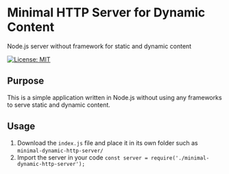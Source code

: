 # Minimal HTTP Server for Dynamic Content
Node.js server without framework for static and dynamic content

[![License: MIT](https://img.shields.io/badge/License-MIT-blue.svg)](https://opensource.org/licenses/MIT)

## Purpose
This is a simple application written in Node.js without using any frameworks to serve static and dynamic content.

## Usage
1. Download the `index.js` file and place it in its own folder such as `minimal-dynamic-http-server/`
2. Import the server in your code 
    `const server = require('./minimal-dynamic-http-server');`

